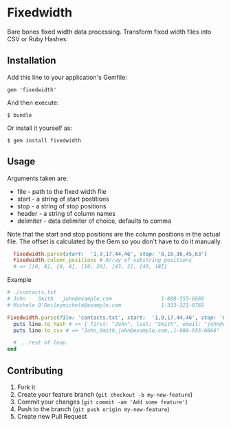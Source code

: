 # Fixedwidth

Bare bones fixed width data processing. Transform fixed width files into CSV or Ruby Hashes.

## Installation

Add this line to your application's Gemfile:

    gem 'fixedwidth'

And then execute:

    $ bundle

Or install it yourself as:

    $ gem install fixedwidth

## Usage

Arguments taken are:

* file        - path to the fixed width file
* start       - a string of start postitions
* stop        - a string of stop positions
* header      - a string of column names
* delimiter   - data delimiter of choice, defaults to comma

Note that the start and stop positions are the column positions in the actual file. The offset is calculated by the Gem so you don't have to do it manually.

```ruby
  Fixedwidth.parse(start:  '1,9,17,44,46', stop: '8,16,36,45,63')
  Fixedwidth.column_positions # Array of substring positions
  # => [[0, 8], [8, 8], [16, 20], [43, 2], [45, 18]]
```

Example

```ruby
# ./contacts.txt
# John    Smith   john@example.com                1-888-555-6666
# Michele O'Reileymichele@example.com             1-333-321-8765

Fixedwidth.parse(file: 'contacts.txt', start:  '1,9,17,44,46', stop: '8,16,36,45,63', header: 'first,last,email,blank,phone', delimiter: ",") do |line|
  puts line.to_hash # => { first: "John", last: "Smith", email: "john@example.com", blank: "", phone: "1-888-555-6666" }
  puts line.to_csv # => "John,Smith,john@example.com,,1-888-555-6666"

  # ...rest of loop.
end
```

## Contributing

1. Fork it
2. Create your feature branch (`git checkout -b my-new-feature`)
3. Commit your changes (`git commit -am 'Add some feature'`)
4. Push to the branch (`git push origin my-new-feature`)
5. Create new Pull Request
